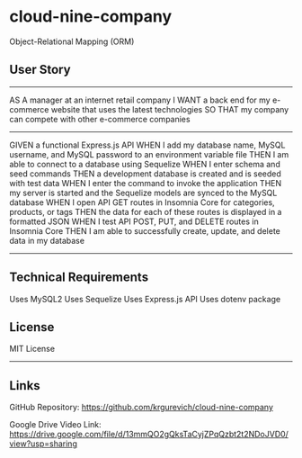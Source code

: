 # cloud-nine-company
Object-Relational Mapping (ORM)

## User Story

---

AS A manager at an internet retail company
I WANT a back end for my e-commerce website that uses the latest technologies
SO THAT my company can compete with other e-commerce companies

---

GIVEN a functional Express.js API
WHEN I add my database name, MySQL username, and MySQL password to an environment variable file
THEN I am able to connect to a database using Sequelize
WHEN I enter schema and seed commands
THEN a development database is created and is seeded with test data
WHEN I enter the command to invoke the application
THEN my server is started and the Sequelize models are synced to the MySQL database
WHEN I open API GET routes in Insomnia Core for categories, products, or tags
THEN the data for each of these routes is displayed in a formatted JSON
WHEN I test API POST, PUT, and DELETE routes in Insomnia Core
THEN I am able to successfully create, update, and delete data in my database

---

## Technical Requirements

Uses MySQL2
Uses Sequelize
Uses Express.js API
Uses dotenv package

## License

MIT License

---

## Links

GitHub Repository: https://github.com/krgurevich/cloud-nine-company

Google Drive Video Link: https://drive.google.com/file/d/13mmQO2gQksTaCyjZPqQzbt2t2NDoJVD0/view?usp=sharing

